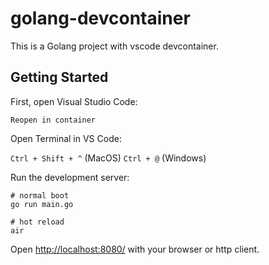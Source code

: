 # golang-devcontainer

This is a Golang project with vscode devcontainer.

## Getting Started

First, open Visual Studio Code:

```
Reopen in container
```

Open Terminal in VS Code: 

`Ctrl + Shift + ^` (MacOS)
`Ctrl + @` (Windows)

Run the development server:

```
# normal boot
go run main.go 

# hot reload
air
```

Open [http://localhost:8080/](http://localhost:8080/) with your browser or http client.


